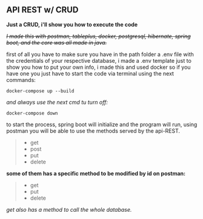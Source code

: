 

## API REST w/ CRUD

**Just a CRUD, i'll show you how to execute the code**



 

*~~I made this with postman, tableplus, docker, postgresql, hibernate, spring boot, and the core was all made in java.~~*



first of all you have to make sure you have in the path folder a .env file with the credentials of your respective database, i made a  .env template just to show you how to put your own info, i made this and used docker so if you have one you just have to start the code via terminal using the next commands:

    docker-compose up --build
    

 *and always use the next cmd tu turn off:*

    docker-compose down

  to start the process, spring boot will initialize and the program
 will run, using postman you will be able to use the methods served by
 the api-REST.

>  -  get
>  - post
>  - put
>  - delete
 
 
 **some of them has  a specific method to be modified by id on postman:**
 
>  - get
>  - put
>  - delete

*get also has a method to call the whole database.*


 

